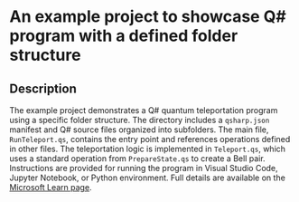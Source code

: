 # An example project to showcase Q# program with a defined folder structure

## Description

The example project demonstrates a Q# quantum teleportation program using a specific folder structure. The directory includes a `qsharp.json` manifest and Q# source files organized into subfolders. The main file, `RunTeleport.qs`, contains the entry point and references operations defined in other files. The teleportation logic is implemented in `Teleport.qs`, which uses a standard operation from `PrepareState.qs` to create a Bell pair. Instructions are provided for running the program in Visual Studio Code, Jupyter Notebook, or Python environment. Full details are available on the [Microsoft Learn page](https://learn.microsoft.com/en-us/azure/quantum/user-guide/how-to-work-with-qsharp-projects?tabs=tabid-qsharp%2Ctabid-python-run#example-project).
